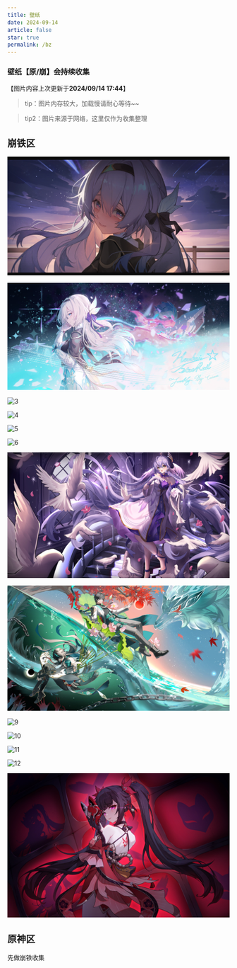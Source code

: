 ```yaml
---
title: 壁纸
date: 2024-09-14
article: false 
star: true
permalink: /bz
---
```


### 壁纸【原/崩】会持续收集
【图片内容上次更新于**2024/09/14 17:44**】
>tip：图片内存较大，加载慢请耐心等待~~

>tip2：图片来源于网络，这里仅作为收集整理

## **崩铁区**

![1](bizhi/1.jpg)

![2](bizhi/2.png)

![3](bizhi/3.png)

![4](bizhi/4.png)

![5](bizhi/5.png)

![6](bizhi/6.png)

![7](bizhi/7.png)

![8](bizhi/8.png)

![9](bizhi/9.png)

![10](bizhi/10.png)

![11](bizhi/11.png)

![12](bizhi/12.png)

![13](bizhi/13.png)


## **原神区**

先做崩铁收集